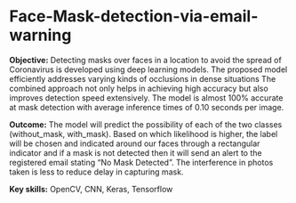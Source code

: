 # Face-Mask-detection-via-email-warning

**Objective:** Detecting masks over faces in a location to avoid the spread of Coronavirus is developed using deep learning models. The proposed model efficiently addresses varying kinds of occlusions in dense situations The combined approach not only helps in achieving high accuracy but also improves detection speed extensively. The model is almost 100% accurate at mask detection with average inference times of 0.10 seconds per image.

**Outcome:** The model will predict the possibility of each of the two classes (without_mask, with_mask). Based on which likelihood is higher, the label will be chosen and indicated around our faces through a rectangular indicator and if a mask is not detected then it will send an alert to the registered email stating “No Mask Detected”. The interference in photos taken is less to reduce delay in capturing mask.

**Key skills:** OpenCV, CNN, Keras, Tensorflow 

